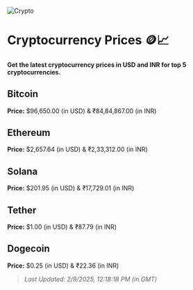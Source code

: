 
![Crypto](https://www.techguide.com.au/wp-content/uploads/2020/11/crypto3.jpeg)

# Cryptocurrency Prices 🪙📈

#### Get the latest cryptocurrency prices in USD and INR for top 5 cryptocurrencies.

## Bitcoin

**Price:** $96,650.00 (in USD) & ₹84,84,867.00 (in INR)

## Ethereum

**Price:** $2,657.64 (in USD) & ₹2,33,312.00 (in INR)

## Solana

**Price:** $201.95 (in USD) & ₹17,729.01 (in INR)

## Tether

**Price:** $1.00 (in USD) & ₹87.79 (in INR)

## Dogecoin

**Price:** $0.25 (in USD) & ₹22.36 (in INR)

> _Last Updated: 2/9/2025, 12:18:18 PM (in GMT)_
